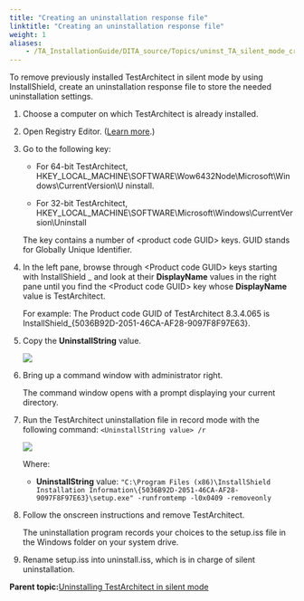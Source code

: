 ```yaml
--- 
title: "Creating an uninstallation response file"
linktitle: "Creating an uninstallation response file"
weight: 1
aliases: 
    - /TA_InstallationGuide/DITA_source/Topics/uninst_TA_silent_mode_creating_response_file.html
---
```


To remove previously installed TestArchitect in silent mode by using InstallShield, create an uninstallation response file to store the needed uninstallation settings.

1.  Choose a computer on which TestArchitect is already installed.

2.  Open Registry Editor. \([Learn more](https://support.microsoft.com/en-au/help/4027573/windows-open-registry-editor-in-windows-10).\)

3.  Go to the following key:

    -   For 64-bit TestArchitect, HKEY\_LOCAL\_MACHINE\\SOFTWARE\\Wow6432Node\\Microsoft\\Windows\\CurrentVersion\\U ninstall.

    -   For 32-bit TestArchitect, HKEY\_LOCAL\_MACHINE\\SOFTWARE\\Microsoft\\Windows\\CurrentVersion\\Uninstall

    The key contains a number of <product code GUID\> keys. GUID stands for Globally Unique Identifier.

4.  In the left pane, browse through <Product code GUID\> keys starting with InstallShield \_ and look at their **DisplayName** values in the right pane until you find the <Product code GUID\> key whose **DisplayName** value is TestArchitect.

    For example: The Product code GUID of TestArchitect 8.3.4.065 is InstallShield\_\{5036B92D-2051-46CA-AF28-9097F8F97E63\}.

5.  Copy the **UninstallString** value.

    ![](/images//Images/UninstallString.png)

6.  Bring up a command window with administrator right.

    The command window opens with a prompt displaying your current directory.

7.  Run the TestArchitect uninstallation file in record mode with the following command: `<UninstallString value> /r`

    ![](/images//Images/Cmd%20-%20create%20uninstallation%20response%20file.png)

    Where:

    -   **UninstallString** value: `"C:\Program Files (x86)\InstallShield Installation Information\{5036B92D-2051-46CA-AF28-9097F8F97E63}\setup.exe" -runfromtemp -l0x0409 -removeonly`
8.  Follow the onscreen instructions and remove TestArchitect.

    The uninstallation program records your choices to the setup.iss file in the Windows folder on your system drive.

9.  Rename setup.iss into uninstall.iss, which is in charge of silent uninstallation.


**Parent topic:**[Uninstalling TestArchitect in silent mode](/../TA_InstallationGuide/DITA_source/Topics/uninst_TA_silent_mode.html)

